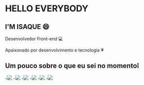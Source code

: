 # HELLO EVERYBODY

## I'M ISAQUE :smile:

Desenvolvedor Front-end :computer:

Apaixonado por desenvolvimento e tecnologia :heartpulse:


## Um pouco sobre o que eu sei no momento:grey_exclamation:
-<img src="https://img.shields.io/badge/HTML5-E34F26?style=for-the-badge&logo=html5&logoColor=white" />
-<img src="https://img.shields.io/badge/CSS3-1572B6?style=for-the-badge&logo=css3&logoColor=white" />
-<img src="https://img.shields.io/badge/JavaScript-F7DF1E?style=for-the-badge&logo=javascript&logoColor=black" />
-<img src="https://img.shields.io/badge/React-20232A?style=for-the-badge&logo=react&logoColor=61DAFB" />
-<img src="https://img.shields.io/badge/Bootstrap-563D7C?style=for-the-badge&logo=bootstrap&logoColor=white" />
-<img src="https://img.shields.io/badge/Git-F05032?style=for-the-badge&logo=git&logoColor=white" />

